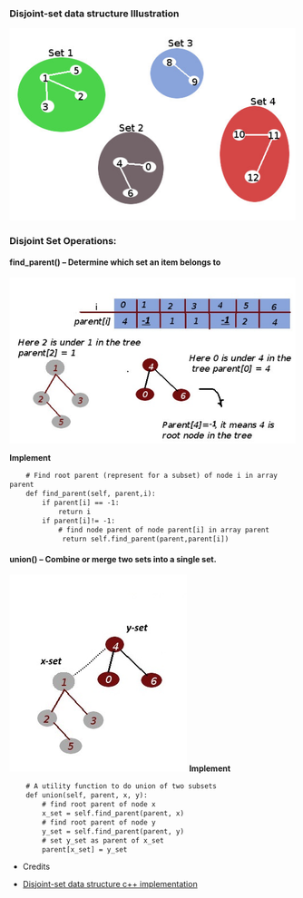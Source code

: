 ### Disjoint-set data structure Illustration
![disjoint sets](./imgs/disjoint-sets.jpg)

### Disjoint Set Operations:
#### find_parent() – Determine which set an item belongs to
![find operator](./imgs/find.jpg)

**Implement**
```
    # Find root parent (represent for a subset) of node i in array parent
    def find_parent(self, parent,i):
        if parent[i] == -1:
            return i
        if parent[i]!= -1:
			# find node parent of node parent[i] in array parent
             return self.find_parent(parent,parent[i])
```

#### union() – Combine or merge two sets into a single set.
![uniset](./imgs/uniset.jpg)
**Implement**
```
    # A utility function to do union of two subsets
    def union(self, parent, x, y):
		# find root parent of node x
        x_set = self.find_parent(parent, x)
		# find root parent of node y
        y_set = self.find_parent(parent, y)
		# set y_set as parent of x_set
        parent[x_set] = y_set
```

* Credits
- [Disjoint-set data structure c++ implementation](http://wikistack.com/disjoint-set-data-structure-c-implementation/)